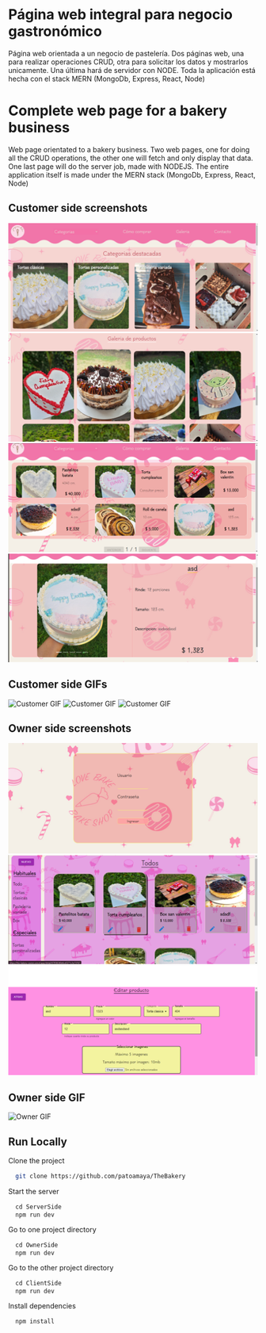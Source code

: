 
# Página web integral para negocio gastronómico

Página web orientada a un negocio de pastelería.
Dos páginas web, una para realizar operaciones CRUD, otra para solicitar los datos y mostrarlos unicamente.
Una última hará de servidor con NODE.
Toda la aplicación está hecha con el stack MERN (MongoDb, Express, React, Node)

# Complete web page for a bakery business

Web page orientated to a bakery business.
Two web pages, one for doing all the CRUD operations, the other one will fetch and only display that data.
One last page will do the server job, made with NODEJS.
The entire application itself is made under the MERN stack (MongoDb, Express, React, Node)


## Customer side screenshots

![Customer Screenshot](https://github.com/patoamaya/TheBakery/blob/main/assets/screenshot-client1.png)
![Customer Screenshot](https://github.com/patoamaya/TheBakery/blob/main/assets/screenshot-client2.png)
![Customer Screenshot](https://github.com/patoamaya/TheBakery/blob/main/assets/screenshot-client3.png)
![Customer Screenshot](https://github.com/patoamaya/TheBakery/blob/main/assets/screenshot-client4.png)


## Customer side GIFs

![Customer GIF](https://github.com/patoamaya/TheBakery/blob/main/assets/gif-client1.gif)
![Customer GIF](https://github.com/patoamaya/TheBakery/blob/main/assets/gif-client2.gif)
![Customer GIF](https://github.com/patoamaya/TheBakery/blob/main/assets/gif-client3.gif)


## Owner side screenshots

![Owner Screenshot](https://github.com/patoamaya/TheBakery/blob/main/assets/screenshot-owner1.png)
![Owner Screenshot](https://github.com/patoamaya/TheBakery/blob/main/assets/screenshot-owner2.png)
![Owner Screenshot](https://github.com/patoamaya/TheBakery/blob/main/assets/screenshot-owner4.png)


## Owner side GIF

![Owner GIF](https://github.com/patoamaya/TheBakery/blob/main/assets/gif-owner1.gif)

## Run Locally

Clone the project

```bash
  git clone https://github.com/patoamaya/TheBakery
```

Start the server

```npm
  cd ServerSide
  npm run dev
```

Go to one project directory

```npm
  cd OwnerSide
  npm run dev
```

Go to the other project directory

```npm
  cd ClientSide
  npm run dev
```

Install dependencies

```bash
  npm install
```



